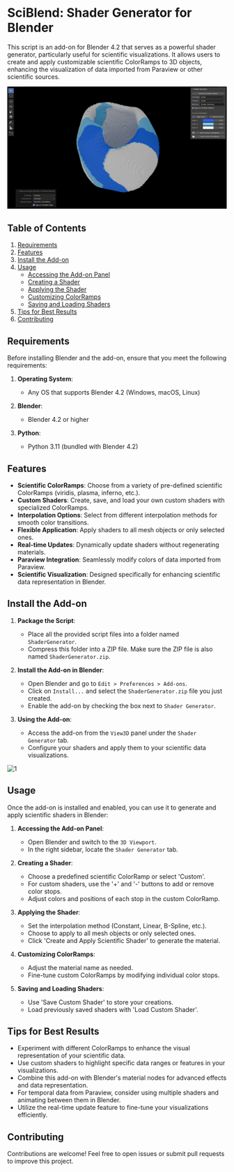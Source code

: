 # SciBlend: Shader Generator for Blender

This script is an add-on for Blender 4.2 that serves as a powerful shader generator, particularly useful for scientific visualizations. It allows users to create and apply customizable scientific ColorRamps to 3D objects, enhancing the visualization of data imported from Paraview or other scientific sources.

![SciBlend Shader Example](media/1.png)

## Table of Contents

1. [Requirements](#requirements)
2. [Features](#features)
3. [Install the Add-on](#install-the-add-on)
4. [Usage](#usage)
   - [Accessing the Add-on Panel](#1-accessing-the-add-on-panel)
   - [Creating a Shader](#2-creating-a-shader)
   - [Applying the Shader](#3-applying-the-shader)
   - [Customizing ColorRamps](#4-customizing-colorramps)
   - [Saving and Loading Shaders](#5-saving-and-loading-shaders)
5. [Tips for Best Results](#tips-for-best-results)
6. [Contributing](#contributing)

## Requirements

Before installing Blender and the add-on, ensure that you meet the following requirements:

1. **Operating System**: 
    - Any OS that supports Blender 4.2 (Windows, macOS, Linux)
  
2. **Blender**:
    - Blender 4.2 or higher

3. **Python**:
    - Python 3.11 (bundled with Blender 4.2)

## Features

- **Scientific ColorRamps**: Choose from a variety of pre-defined scientific ColorRamps (viridis, plasma, inferno, etc.).
- **Custom Shaders**: Create, save, and load your own custom shaders with specialized ColorRamps.
- **Interpolation Options**: Select from different interpolation methods for smooth color transitions.
- **Flexible Application**: Apply shaders to all mesh objects or only selected ones.
- **Real-time Updates**: Dynamically update shaders without regenerating materials.
- **Paraview Integration**: Seamlessly modify colors of data imported from Paraview.
- **Scientific Visualization**: Designed specifically for enhancing scientific data representation in Blender.

## Install the Add-on

1. **Package the Script**:
    - Place all the provided script files into a folder named `ShaderGenerator`.
    - Compress this folder into a ZIP file. Make sure the ZIP file is also named `ShaderGenerator.zip`.

2. **Install the Add-on in Blender**:
    - Open Blender and go to `Edit > Preferences > Add-ons`.
    - Click on `Install...` and select the `ShaderGenerator.zip` file you just created.
    - Enable the add-on by checking the box next to `Shader Generator`.

3. **Using the Add-on**:
    - Access the add-on from the `View3D` panel under the `Shader Generator` tab.
    - Configure your shaders and apply them to your scientific data visualizations.
  
![1](https://github.com/user-attachments/assets/53f7eafa-34c7-49f7-8c41-68d4c20dd8da)

## Usage

Once the add-on is installed and enabled, you can use it to generate and apply scientific shaders in Blender:

1. **Accessing the Add-on Panel**:
   - Open Blender and switch to the `3D Viewport`.
   - In the right sidebar, locate the `Shader Generator` tab.

2. **Creating a Shader**:
   - Choose a predefined scientific ColorRamp or select 'Custom'.
   - For custom shaders, use the '+' and '-' buttons to add or remove color stops.
   - Adjust colors and positions of each stop in the custom ColorRamp.

3. **Applying the Shader**:
   - Set the interpolation method (Constant, Linear, B-Spline, etc.).
   - Choose to apply to all mesh objects or only selected ones.
   - Click 'Create and Apply Scientific Shader' to generate the material.

4. **Customizing ColorRamps**:
   - Adjust the material name as needed.
   - Fine-tune custom ColorRamps by modifying individual color stops.

5. **Saving and Loading Shaders**:
   - Use 'Save Custom Shader' to store your creations.
   - Load previously saved shaders with 'Load Custom Shader'.

## Tips for Best Results

- Experiment with different ColorRamps to enhance the visual representation of your scientific data.
- Use custom shaders to highlight specific data ranges or features in your visualizations.
- Combine this add-on with Blender's material nodes for advanced effects and data representation.
- For temporal data from Paraview, consider using multiple shaders and animating between them in Blender.
- Utilize the real-time update feature to fine-tune your visualizations efficiently.

## Contributing

Contributions are welcome! Feel free to open issues or submit pull requests to improve this project.
